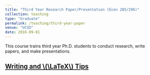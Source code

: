 ```yaml
---
title: "Third Year Research Paper/Presentation (Econ 285/296)"
collection: teaching
type: "Graduate"
permalink: /teaching/third-year-paper
venue: "UCSD"
date: 2016-09-01
---
```


This course trains third year Ph.D. students to conduct research, write papers, and make presentations.

## [Writing and \\(\LaTeX\\) Tips](/files/latextips.pdf)
